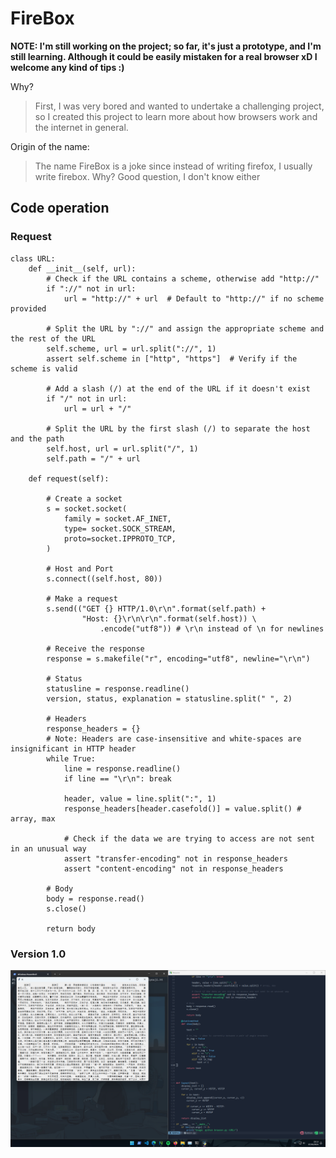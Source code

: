 # FireBox

**NOTE: I'm still working on the project; so far, it's just a prototype, and I'm still learning. Although it could be easily mistaken for a real browser xD I welcome any kind of tips :)**

Why?
> First, I was very bored and wanted to undertake a challenging project, so I created this project to learn more about how browsers work and the internet in general.


Origin of the name:
> The name FireBox is a joke since instead of writing firefox, I usually write firebox. Why? Good question, I don't know either



## Code operation

### Request
```
class URL:
    def __init__(self, url):
        # Check if the URL contains a scheme, otherwise add "http://"
        if "://" not in url:
            url = "http://" + url  # Default to "http://" if no scheme provided

        # Split the URL by "://" and assign the appropriate scheme and the rest of the URL
        self.scheme, url = url.split("://", 1)
        assert self.scheme in ["http", "https"]  # Verify if the scheme is valid

        # Add a slash (/) at the end of the URL if it doesn't exist
        if "/" not in url:
            url = url + "/"

        # Split the URL by the first slash (/) to separate the host and the path
        self.host, url = url.split("/", 1)
        self.path = "/" + url

    def request(self):

        # Create a socket
        s = socket.socket(
            family = socket.AF_INET,
            type= socket.SOCK_STREAM,
            proto=socket.IPPROTO_TCP,
        )

        # Host and Port
        s.connect((self.host, 80))

        # Make a request
        s.send(("GET {} HTTP/1.0\r\n".format(self.path) +
                "Host: {}\r\n\r\n".format(self.host)) \
                    .encode("utf8")) # \r\n instead of \n for newlines

        # Receive the response
        response = s.makefile("r", encoding="utf8", newline="\r\n")

        # Status
        statusline = response.readline()
        version, status, explanation = statusline.split(" ", 2)

        # Headers
        response_headers = {}
        # Note: Headers are case-insensitive and white-spaces are insignificant in HTTP header
        while True:
            line = response.readline()
            if line == "\r\n": break

            header, value = line.split(":", 1)
            response_headers[header.casefold()] = value.split() # array, max

            # Check if the data we are trying to access are not sent in an unusual way
            assert "transfer-encoding" not in response_headers
            assert "content-encoding" not in response_headers

        # Body
        body = response.read()
        s.close()

        return body

```
<!--<img src="https://images.emojiterra.com/google/noto-emoji/v2.034/512px/1f3d7.png">-->

### Version 1.0
![image](files/version1.png)
